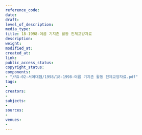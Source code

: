 ```yaml
---
reference_code: 
date: 
draft: 
level_of_description: 
media_type: 
title: 18-1998-여름 기지촌 활동 전체교양자료
description: 
weight: 
modified_at: 
created_at: 
link: 
public_access_status: 
copyright_status: 
components:
- "/RG-02-서여대협/1998/18-1998-여름 기지촌 활동 전체교양자료.pdf"
tags:
- 
creators:
- 
subjects:
- 
sources:
- 
venues:
- 
---
```

